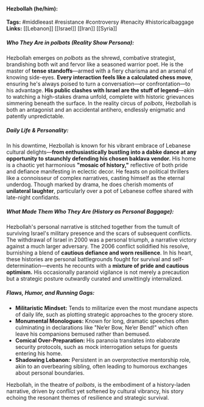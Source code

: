 #### Hezbollah (he/him):  
**Tags:** #middleeast #resistance #controversy #tenacity #historicalbaggage  
**Links:** [[Lebanon]] [[Israel]] [[Iran]] [[Syria]]  

##### Who They Are in *polbots* (Reality Show Persona):  
Hezbollah emerges on *polbots* as the shrewd, combative strategist, brandishing both wit and fervor like a seasoned warrior poet. He is the master of **tense standoffs**—armed with a fiery charisma and an arsenal of knowing side-eyes. **Every interaction feels like a calculated chess move**, ensuring he's always poised to turn a conversation—or confrontation—to his advantage. **His public clashes with Israel are the stuff of legend**—akin to watching a high-stakes drama unfold, complete with historic grievances simmering beneath the surface. In the reality circus of *polbots*, Hezbollah is both an antagonist and an accidental antihero, endlessly enigmatic and patently unpredictable.

##### Daily Life & Personality:  
In his downtime, Hezbollah is known for his vibrant embrace of Lebanese cultural delights—**from enthusiastically bustling into a dabke dance at any opportunity to staunchly defending his chosen baklava vendor.** His home is a chaotic yet harmonious **"mosaic of history,"** reflective of both pride and defiance manifesting in eclectic decor. He feasts on political thrillers like a connoisseur of complex narratives, casting himself as the eternal underdog. Though marked by drama, he does cherish moments of **unilateral laughter**, particularly over a pot of Lebanese coffee shared with late-night confidants. 

##### What Made Them Who They Are (History as Personal Baggage):  
Hezbollah's personal narrative is stitched together from the tumult of surviving Israel's military presence and the scars of subsequent conflicts. The withdrawal of Israel in 2000 was a personal triumph, a narrative victory against a much larger adversary. The 2006 conflict solidified his resolve, burnishing a blend of **cautious defiance and worn resilience**. In his heart, these histories are personal battlegrounds fought for survival and self-determination—events he recounts with a **mixture of pride and cautious optimism.** His occasionally paranoid vigilance is not merely a precaution but a strategic posture outwardly curated and unwittingly internalized.

##### Flaws, Humor, and Running Gags:  
- **Militaristic Mindset:** Tends to militarize even the most mundane aspects of daily life, such as plotting strategic approaches to the grocery store.  
- **Monumental Monologues:** Known for long, dramatic speeches often culminating in declarations like "Ne’er Bow, Ne’er Bend!" which often leave his companions bemused rather than bemused.  
- **Comical Over-Preparation:** His paranoia translates into elaborate security protocols, such as mock interrogation setups for guests entering his home.  
- **Shadowing Lebanon:** Persistent in an overprotective mentorship role, akin to an overbearing sibling, often leading to humorous exchanges about personal boundaries.  

Hezbollah, in the theatre of *polbots*, is the embodiment of a history-laden narrative, driven by conflict yet softened by cultural vibrancy, his story echoing the resonant themes of resilience and strategic survival.